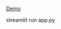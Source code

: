 

[Demo](https://share.streamlit.io/1010code/streamlit-audio-recorder/main/app.py)

streamlit run app.py